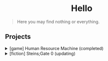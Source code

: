 # <center> Hello </center>

> Here you may find nothing or everything.

## Projects

<details>
<summary> [game] Human Resource Machine (completed) </summary>
  <ul>
    <li> <a href="./human_resource_machine/solutions"> solutions </a> </li> 
  </ul>
</details>

<details>
<summary> [fiction] Steins;Gate 0 (updating) </summary>
  <ul>
    <li> <a href="./steins_gate_0/docs/0000"> Prologue </a> </li>
    <li> <a href="./steins_gate_0/docs/0001"> S1-01 </a> </li>
    <li> <a href="./steins_gate_0/docs/0002"> S1-02 </a> </li>
    <li> <a href="./steins_gate_0/docs/0003"> S1-03 </a> </li>
    <li> <a href="./steins_gate_0/docs/0004"> S1-04 </a> </li>
    <li> <a href="./steins_gate_0/docs/0005"> S1-05 </a> </li>
    <li> <a href="./steins_gate_0/docs/0006"> S1-06 </a> </li>
    <li> <a href="./steins_gate_0/docs/0007"> S1-07 </a> </li>
    <li> <a href="./steins_gate_0/docs/0008"> S1-08 </a> </li>
    <li> <a href="./steins_gate_0/docs/0009"> S1-09 </a> </li>
    <li> <a href="./steins_gate_0/docs/0010"> S1-10 </a> </li>
    <li> <a href="./steins_gate_0/docs/0011"> S1-11 </a> </li>
    <li> <a href="./steins_gate_0/docs/0012"> S1-12 </a> </li>
    <li> <a href="./steins_gate_0/docs/0013"> S1-13 </a> </li>
    <li> <a href="./steins_gate_0/docs/0014"> S1-14 </a> </li>
    <li> <a href="./steins_gate_0/docs/0015"> S1-15 </a> </li>
    <li> <a href="./steins_gate_0/docs/0016"> S1-16 </a> </li>
    <li> <a href="./steins_gate_0/docs/0017"> S1-17 </a> </li>
    <li> <a href="./steins_gate_0/docs/0018"> S1-18 </a> </li>
    <li> <a href="./steins_gate_0/docs/0019"> S1-19 </a> </li>
    <li> <a href="./steins_gate_0/docs/0020"> S1-20 </a> </li>
    <li> <a href="./steins_gate_0/docs/0021"> S1-21 </a> </li>
    <li> <a href="./steins_gate_0/docs/0022"> S1-22 </a> </li>
    <li> <a href="./steins_gate_0/docs/0023"> S1-23 </a> </li>
    <li> <a href="./steins_gate_0/docs/0024"> S1-24 </a> </li>
    <li> <a href="./steins_gate_0/docs/0025"> S1-25 </a> </li>
    <li> <a href="./steins_gate_0/docs/0026"> S1-26 </a> </li>
    <li> <a href="./steins_gate_0/docs/0027"> S1-27 </a> </li>
    <li> <a href="./steins_gate_0/docs/0028"> S1-28 </a> </li>
    <li> <a href="./steins_gate_0/docs/0029"> S1-29 </a> </li>
    <li> <a href="./steins_gate_0/docs/0030"> S1-30 </a> </li>
    <li> <a href="./steins_gate_0/docs/0031"> S1-31 </a> </li>
    <li> <a href="./steins_gate_0/docs/0032"> S1-32 </a> </li>
    <li> <a href="./steins_gate_0/docs/0033"> S1-33 </a> </li>
    <li> <a href="./steins_gate_0/docs/0034"> S1-34 </a> </li>
    <li> <a href="./steins_gate_0/docs/0035"> S1-35 </a> </li>
    <li> <a href="./steins_gate_0/docs/0036"> S1-36 </a> </li>
    <li> <a href="./steins_gate_0/docs/0037"> S1-37 </a> </li>
    <li> <a href="./steins_gate_0/docs/0038"> S1-38 </a> </li>
    <li> <a href="./steins_gate_0/docs/0039"> S1-39 </a> </li>
    <li> <a href="./steins_gate_0/docs/0040"> S1-40 </a> </li>
    <li> <a href="./steins_gate_0/docs/0041"> S1-41 </a> </li>
    <li> <a href="./steins_gate_0/docs/0042"> S1-42 </a> </li>
    <li> <a href="./steins_gate_0/docs/0043"> S1-43 </a> </li>
    <li> <a href="./steins_gate_0/docs/0044"> S1-44 </a> </li>
    <li> <a href="./steins_gate_0/docs/0045"> S1-45 </a> </li>
    <li> <a href="./steins_gate_0/docs/0046"> S1-46 </a> </li>
    <li> <a href="./steins_gate_0/docs/0047"> S1-47 </a> </li>
    <li> <a href="./steins_gate_0/docs/0048"> S1-48 </a> </li>
    <li> <a href="./steins_gate_0/docs/0049"> Valkyrie's Final Report - 01 </a> </li>
  </ul>
</details>

